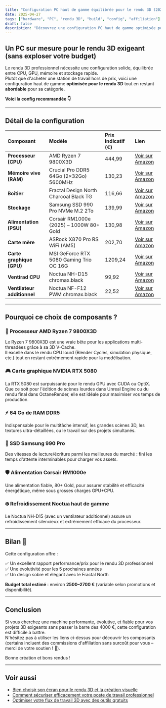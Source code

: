 ```yaml
---
title: "Configuration PC haut de gamme équilibrée pour le rendu 3D (2025)"
date: 2025-04-27
tags: ["hardware", "PC", "rendu 3D", "build", "config", "affiliation"]
draft: false
description: "Découvrez une configuration PC haut de gamme optimisée pour le rendu 3D professionnel, alliant performance et budget maîtrisé."
---
```


## Un PC sur mesure pour le rendu 3D exigeant (sans exploser votre budget)

Le rendu 3D professionnel nécessite une configuration solide, équilibrée entre CPU, GPU, mémoire et stockage rapide.  
Plutôt que d'acheter une station de travail hors de prix, voici une configuration haut de gamme **optimisée pour le rendu 3D** tout en restant **abordable** pour sa catégorie.

**Voici la config recommandée 👇**

---

## Détail de la configuration

| Composant                   | Modèle                                  | Prix indicatif (€) | Lien                                       |
| :-------------------------- | :-------------------------------------- | :----------------- | :----------------------------------------- |
| **Processeur (CPU)**        | AMD Ryzen 7 9800X3D                     | 444,99             | [Voir sur Amazon](https://amzn.to/4lqGoD3) |
| **Mémoire vive (RAM)**      | Crucial Pro DDR5 64Go (2×32Go) 5600MHz  | 130,23             | [Voir sur Amazon](https://amzn.to/3RNvJEO) |
| **Boîtier**                 | Fractal Design North Charcoal Black TG  | 116,66             | [Voir sur Amazon](https://amzn.to/3YA7ldJ) |
| **Stockage**                | Samsung SSD 990 Pro NVMe M.2 2To        | 139,99             | [Voir sur Amazon](https://amzn.to/42U3z0n) |
| **Alimentation (PSU)**      | Corsair RM1000e (2025) – 1000W 80+ Gold | 130,98             | [Voir sur Amazon](https://amzn.to/4idWSvt) |
| **Carte mère**              | ASRock X870 Pro RS WiFi (AM5)           | 202,70             | [Voir sur Amazon](https://amzn.to/3RzOY4X) |
| **Carte graphique (GPU)**   | MSI GeForce RTX 5080 Gaming Trio OC 16G | 1209,24            | [Voir sur Amazon](https://amzn.to/4jKETho) |
| **Ventirad CPU**            | Noctua NH-D15 chromax.black             | 99,92              | [Voir sur Amazon](https://amzn.to/42LKpJQ) |
| **Ventilateur additionnel** | Noctua NF-F12 PWM chromax.black         | 22,52              | [Voir sur Amazon](https://amzn.to/432eKoG) |

---

## Pourquoi ce choix de composants ?

### 🧠 Processeur AMD Ryzen 7 9800X3D
Le Ryzen 7 9800X3D est une vraie bête pour les applications multi-threadées grâce à sa 3D V-Cache.  
Il excelle dans le rendu CPU lourd (Blender Cycles, simulation physique, etc.) tout en restant extrêmement rapide pour la modélisation.

### 🎮 Carte graphique NVIDIA RTX 5080
La RTX 5080 est surpuissante pour le rendu GPU avec CUDA ou OptiX.  
Que ce soit pour l'édition de scènes lourdes dans Unreal Engine ou du rendu final dans OctaneRender, elle est idéale pour maximiser vos temps de production.

### ⚡ 64 Go de RAM DDR5
Indispensable pour le multitâche intensif, les grandes scènes 3D, les textures ultra-détaillées, ou le travail sur des projets simultanés.

### 🚀 SSD Samsung 990 Pro
Des vitesses de lecture/écriture parmi les meilleures du marché : fini les temps d'attente interminables pour charger vos assets.

### 🛡️ Alimentation Corsair RM1000e
Une alimentation fiable, 80+ Gold, pour assurer stabilité et efficacité énergétique, même sous grosses charges GPU+CPU.

### ❄️ Refroidissement Noctua haut de gamme
Le Noctua NH-D15 (avec un ventilateur additionnel) assure un refroidissement silencieux et extrêmement efficace du processeur.

---

## Bilan 🧾

Cette configuration offre :

✅ Un excellent rapport performance/prix pour le rendu 3D professionnel  
✅ Une évolutivité pour les 5 prochaines années  
✅ Un design sobre et élégant avec le Fractal North

**Budget total estimé** : environ **2500–2700 €** (variable selon promotions et disponibilité).

---

## Conclusion

Si vous cherchez une machine performante, évolutive, et fiable pour vos projets 3D exigeants sans passer la barre des 4000 €, cette configuration est difficile à battre.  
N'hésitez pas à utiliser les liens ci-dessus pour découvrir les composants (certains incluent des commissions d'affiliation sans surcoût pour vous – merci de votre soutien ! 🙏).

Bonne création et bons rendus !

---

## Voir aussi

- [Bien choisir son écran pour le rendu 3D et la création visuelle](/posts/choisir-ecran-3d/)
- [Comment sécuriser efficacement votre poste de travail professionnel](/posts/securiser-poste-pro/)
- [Optimiser votre flux de travail 3D avec des outils gratuits](/posts/outils-gratuits-3d/)

